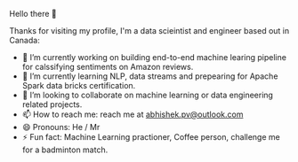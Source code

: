 Hello there 👋

Thanks for visiting my profile, I'm a data scieintist and engineer based out in Canada:

- 🔭 I’m currently working on building end-to-end machine learing pipeline for calssifying sentiments on Amazon reviews.
- 🌱 I’m currently learning NLP, data streams and prepearing for Apache Spark data bricks certification.
- 👯 I’m looking to collaborate on machine learning or data engineering related projects.
- 📫 How to reach me: reach me at abhishek.pv@outlook.com
- 😄 Pronouns: He / Mr
- ⚡ Fun fact: Machine Learning practioner, Coffee person, challenge me for a badminton match.


